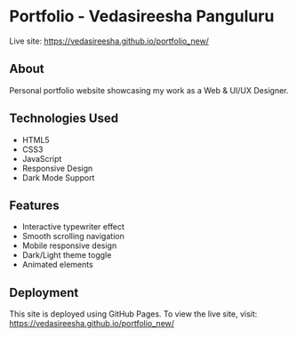 # Portfolio - Vedasireesha Panguluru

Live site: https://vedasireesha.github.io/portfolio_new/

## About
Personal portfolio website showcasing my work as a Web & UI/UX Designer.

## Technologies Used
- HTML5
- CSS3
- JavaScript
- Responsive Design
- Dark Mode Support

## Features
- Interactive typewriter effect
- Smooth scrolling navigation
- Mobile responsive design
- Dark/Light theme toggle
- Animated elements

## Deployment
This site is deployed using GitHub Pages. To view the live site, visit:
https://vedasireesha.github.io/portfolio_new/


